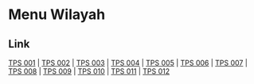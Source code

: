 # Menu Wilayah

## Link

[TPS 001](https://github.com/gigit-pemilu/pemilu-2024-15-jambi/tree/main/pilpres/hitung-suara/sub/15-jambi/sub/05--muaro-jambi/sub/05-mestong/sub/2019-muaro-sebapo/sub/001-tps)
 | 
[TPS 002](https://github.com/gigit-pemilu/pemilu-2024-15-jambi/tree/main/pilpres/hitung-suara/sub/15-jambi/sub/05--muaro-jambi/sub/05-mestong/sub/2019-muaro-sebapo/sub/002-tps)
 | 
[TPS 003](https://github.com/gigit-pemilu/pemilu-2024-15-jambi/tree/main/pilpres/hitung-suara/sub/15-jambi/sub/05--muaro-jambi/sub/05-mestong/sub/2019-muaro-sebapo/sub/003-tps)
 | 
[TPS 004](https://github.com/gigit-pemilu/pemilu-2024-15-jambi/tree/main/pilpres/hitung-suara/sub/15-jambi/sub/05--muaro-jambi/sub/05-mestong/sub/2019-muaro-sebapo/sub/004-tps)
 | 
[TPS 005](https://github.com/gigit-pemilu/pemilu-2024-15-jambi/tree/main/pilpres/hitung-suara/sub/15-jambi/sub/05--muaro-jambi/sub/05-mestong/sub/2019-muaro-sebapo/sub/005-tps)
 | 
[TPS 006](https://github.com/gigit-pemilu/pemilu-2024-15-jambi/tree/main/pilpres/hitung-suara/sub/15-jambi/sub/05--muaro-jambi/sub/05-mestong/sub/2019-muaro-sebapo/sub/006-tps)
 | 
[TPS 007](https://github.com/gigit-pemilu/pemilu-2024-15-jambi/tree/main/pilpres/hitung-suara/sub/15-jambi/sub/05--muaro-jambi/sub/05-mestong/sub/2019-muaro-sebapo/sub/007-tps)
 | 
[TPS 008](https://github.com/gigit-pemilu/pemilu-2024-15-jambi/tree/main/pilpres/hitung-suara/sub/15-jambi/sub/05--muaro-jambi/sub/05-mestong/sub/2019-muaro-sebapo/sub/008-tps)
 | 
[TPS 009](https://github.com/gigit-pemilu/pemilu-2024-15-jambi/tree/main/pilpres/hitung-suara/sub/15-jambi/sub/05--muaro-jambi/sub/05-mestong/sub/2019-muaro-sebapo/sub/009-tps)
 | 
[TPS 010](https://github.com/gigit-pemilu/pemilu-2024-15-jambi/tree/main/pilpres/hitung-suara/sub/15-jambi/sub/05--muaro-jambi/sub/05-mestong/sub/2019-muaro-sebapo/sub/010-tps)
 | 
[TPS 011](https://github.com/gigit-pemilu/pemilu-2024-15-jambi/tree/main/pilpres/hitung-suara/sub/15-jambi/sub/05--muaro-jambi/sub/05-mestong/sub/2019-muaro-sebapo/sub/011-tps)
 | 
[TPS 012](https://github.com/gigit-pemilu/pemilu-2024-15-jambi/tree/main/pilpres/hitung-suara/sub/15-jambi/sub/05--muaro-jambi/sub/05-mestong/sub/2019-muaro-sebapo/sub/012-tps)

